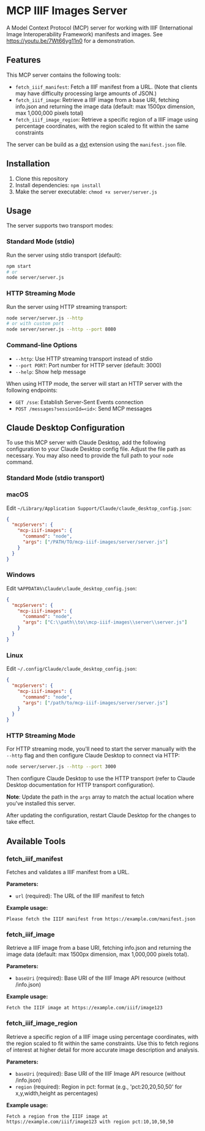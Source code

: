 # MCP IIIF Images Server

A Model Context Protocol (MCP) server for working with IIIF (International Image Interoperability Framework) manifests and images.   See https://youtu.be/7Wt66yg11n0 for a demonstration.

## Features

This MCP server contains the following tools:
- `fetch_iiif_manifest`: Fetch a IIIF manifest from a URL.  (Note that clients may have difficulty processing large amounts of JSON.)
- `fetch_iiif_image`: Retrieve a IIIF image from a base URI, fetching info.json and returning the image data (default: max 1500px dimension, max 1,000,000 pixels total)
- `fetch_iiif_image_region`: Retrieve a specific region of a IIIF image using percentage coordinates, with the region scaled to fit within the same constraints

The server can be build as a [dxt](https://github.com/anthropics/dxt?tab=readme-ov-file#desktop-extensions-dxt) extension using the `manifest.json` file.  

## Installation

1. Clone this repository
2. Install dependencies: `npm install`
3. Make the server executable: `chmod +x server/server.js`

## Usage

The server supports two transport modes:

### Standard Mode (stdio)
Run the server using stdio transport (default):
```bash
npm start
# or
node server/server.js
```

### HTTP Streaming Mode
Run the server using HTTP streaming transport:
```bash
node server/server.js --http
# or with custom port
node server/server.js --http --port 8080
```

### Command-line Options
- `--http`: Use HTTP streaming transport instead of stdio
- `--port PORT`: Port number for HTTP server (default: 3000)
- `--help`: Show help message

When using HTTP mode, the server will start an HTTP server with the following endpoints:
- `GET /sse`: Establish Server-Sent Events connection
- `POST /messages?sessionId=<id>`: Send MCP messages

## Claude Desktop Configuration

To use this MCP server with Claude Desktop, add the following configuration to your Claude Desktop config file. Adjust the file path as necessary. You may also need to provide the full path to your `node` command.

### Standard Mode (stdio transport)

### macOS
Edit `~/Library/Application Support/Claude/claude_desktop_config.json`:

```json
{
  "mcpServers": {
    "mcp-iiif-images": {
      "command": "node",
      "args": ["/PATH/TO/mcp-iiif-images/server/server.js"]
    }
  }
}
```

### Windows
Edit `%APPDATA%\Claude\claude_desktop_config.json`:

```json
{
  "mcpServers": {
    "mcp-iiif-images": {
      "command": "node",
      "args": ["C:\\path\\to\\mcp-iiif-images\\server\\server.js"]
    }
  }
}
```

### Linux
Edit `~/.config/Claude/claude_desktop_config.json`:

```json
{
  "mcpServers": {
    "mcp-iiif-images": {
      "command": "node",
      "args": ["/path/to/mcp-iiif-images/server/server.js"]
    }
  }
}
```

### HTTP Streaming Mode

For HTTP streaming mode, you'll need to start the server manually with the `--http` flag and then configure Claude Desktop to connect via HTTP:

```bash
node server/server.js --http --port 3000
```

Then configure Claude Desktop to use the HTTP transport (refer to Claude Desktop documentation for HTTP transport configuration).

**Note**: Update the path in the `args` array to match the actual location where you've installed this server.

After updating the configuration, restart Claude Desktop for the changes to take effect.

## Available Tools

### fetch_iiif_manifest
Fetches and validates a IIIF manifest from a URL.

**Parameters:**
- `url` (required): The URL of the IIIF manifest to fetch

**Example usage:**
```
Please fetch the IIIF manifest from https://example.com/manifest.json
```

### fetch_iiif_image
Retrieve a IIIF image from a base URI, fetching info.json and returning the image data (default: max 1500px dimension, max 1,000,000 pixels total).

**Parameters:**
- `baseUri` (required): Base URI of the IIIF Image API resource (without /info.json)

**Example usage:**
```
Fetch the IIIF image at https://example.com/iiif/image123
```

### fetch_iiif_image_region
Retrieve a specific region of a IIIF image using percentage coordinates, with the region scaled to fit within the same constraints. Use this to fetch regions of interest at higher detail for more accurate image description and analysis.

**Parameters:**
- `baseUri` (required): Base URI of the IIIF Image API resource (without /info.json)
- `region` (required): Region in pct: format (e.g., 'pct:20,20,50,50' for x,y,width,height as percentages)

**Example usage:**
```
Fetch a region from the IIIF image at https://example.com/iiif/image123 with region pct:10,10,50,50
```

